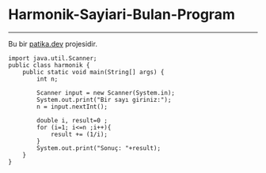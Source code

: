 # Harmonik-Sayiari-Bulan-Program
---
Bu bir [patika.dev](www.patika.dev) projesidir.
```
import java.util.Scanner;
public class harmonik {
    public static void main(String[] args) {
        int n;

        Scanner input = new Scanner(System.in);
        System.out.print("Bir sayı giriniz:");
        n = input.nextInt();

        double i, result=0 ;
        for (i=1; i<=n ;i++){
            result += (1/i);
        }
        System.out.print("Sonuç: "+result);
    }
}
```
